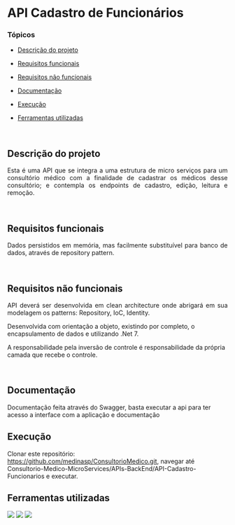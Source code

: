 # API Cadastro de Funcionários 

### Tópicos 

- [Descrição do projeto](#descrição-do-projeto)

- [Requisitos funcionais](#requisitos-funcionais)

- [Requisitos não funcionais](#requisitos-não-funcionais)

- [Documentação](#documentação)

- [Execução](#execução)

- [Ferramentas utilizadas](#ferramentas-utilizadas)

<br>

## Descrição do projeto 

<p align="justify">
Esta é uma API que se integra a uma estrutura de micro serviços para um consultório médico com a finalidade de cadastrar os médicos desse consultório; e contempla os endpoints de cadastro, edição, leitura e remoção.
</p>
<br>

## Requisitos funcionais
<p align="justify">
Dados persistidos em memória, mas facilmente substituível para banco de dados, através de repository pattern.
</p>
<br>

## Requisitos não funcionais
<p align="justify">
API deverá ser desenvolvida em clean architecture onde abrigará em sua modelagem os patterns: Repository, IoC, Identity.

Desenvolvida com orientação a objeto, existindo por completo, o encapsulamento de dados e utilizando .Net 7.

A responsabilidade pela inversão de controle é responsabilidade da própria camada que recebe o controle.
</p>
<br>

## Documentação
   Documentação feita através do Swagger, basta executar a api para ter acesso a interface com a aplicação e documentação

## Execução
   Clonar este repositório: https://github.com/medinasp/ConsultorioMedico.git, navegar até Consultorio-Medico-MicroServices/APIs-BackEnd/API-Cadastro-Funcionarios e executar.

## Ferramentas utilizadas

<a href="https://www.w3schools.com/cs/" target="_blank" rel="noreferrer"> <img src="https://img.shields.io/badge/C%23-239120?style=for-the-badge&logo=c-sharp&logoColor=white"/></a>
<a href="https://dotnet.microsoft.com/" target="_blank" rel="noreferrer"> <img src="https://img.shields.io/badge/.NET-512BD4?style=for-the-badge&logo=dotnet&logoColor=white"></a>
<a href="https://swagger.io/" target="_blank" rel="noreferrer"> <img src="https://img.shields.io/badge/Swagger-85EA2D?style=for-the-badge&logo=Swagger&logoColor=white"/></a>
